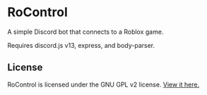 # RoControl
A simple Discord bot that connects to a Roblox game.

Requires discord.js v13, express, and body-parser.

## License

RoControl is licensed under the GNU GPL v2 license. [View it here.](https://github.com/nbitzz/rocontrol/blob/main/LICENSE)